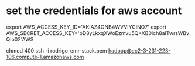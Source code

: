 # set the credentials for aws account

export AWS_ACCESS_KEY_ID='AKIAZ4ONB4WVVIYCINO7'
export AWS_SECRET_ACCESS_KEY='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'AWS

chmod 400
ssh -i rodrigo-emr-stack.pem hadoop@ec2-3-231-223-106.compute-1.amazonaws.com